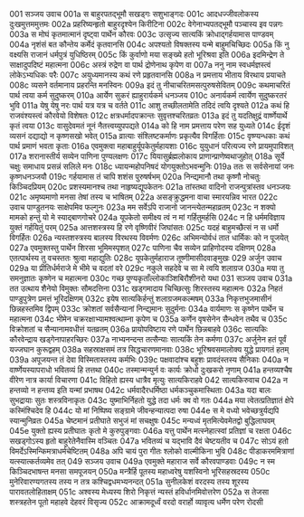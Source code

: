 001	सञ्जय उवाच
001a	स बाहुरपतद्भूमौ सखड्गः सशुभाङ्गदः
001c	आदधज्जीवलोकस्य दुःखमुत्तममुत्तमः
002a	प्रहरिष्यन्हृतो बाहुरदृश्येन किरीटिना
002c	वेगेनाभ्यपतद्भूमौ पञ्चास्य इव पन्नगः
003a	स मोघं कृतमात्मानं दृष्ट्वा पार्थेन कौरवः
003c	उत्सृज्य सात्यकिं क्रोधाद्गर्हयामास पाण्डवम्
004a	नृशंसं बत कौन्तेय कर्मेदं कृतवानसि
004c	अपश्यतो विषक्तस्य यन्मे बाहुमचिच्छिदः
005a	किं नु वक्ष्यसि राजानं धर्मपुत्रं युधिष्ठिरम्
005c	किं कुर्वाणो मया सङ्ख्ये हतो भूरिश्रवा इति
006a	इदमिन्द्रेण ते साक्षादुपदिष्टं महात्मना
006c	अस्त्रं रुद्रेण वा पार्थ द्रोणेनाथ कृपेण वा
007a	ननु नाम स्वधर्मज्ञस्त्वं लोकेऽभ्यधिकः परैः
007c	अयुध्यमानस्य कथं रणे प्रहृतवानसि
008a	न प्रमत्ताय भीताय विरथाय प्रयाचते
008c	व्यसने वर्तमानाय प्रहरन्ति मनस्विनः
009a	इदं तु नीचाचरितमसत्पुरुषसेवितम्
009c	कथमाचरितं पार्थ त्वया कर्म सुदुष्करम्
010a	आर्येण सुकरं ह्याहुरार्यकर्म धनञ्जय
010c	अनार्यकर्म त्वार्येण सुदुष्करतरं भुवि
011a	येषु येषु नरः पार्थ यत्र यत्र च वर्तते
011c	आशु तच्छीलतामेति तदिदं त्वयि दृश्यते
012a	कथं हि राजवंश्यस्त्वं कौरवेयो विशेषतः
012c	क्षत्रधर्मादपक्रान्तः सुवृत्तश्चरितव्रतः
013a	इदं तु यदतिक्षुद्रं वार्ष्णेयार्थे कृतं त्वया
013c	वासुदेवमतं नूनं नैतत्त्वय्युपपद्यते
014a	को हि नाम प्रमत्ताय परेण सह युध्यते
014c	ईदृशं व्यसनं दद्याद्यो न कृष्णसखो भवेत्
015a	व्रात्याः संश्लिष्टकर्माणः प्रकृत्यैव विगर्हिताः
015c	वृष्ण्यन्धकाः कथं पार्थ प्रमाणं भवता कृताः
016a	एवमुक्त्वा महाबाहुर्यूपकेतुर्महायशाः
016c	युयुधानं परित्यज्य रणे प्रायमुपाविशत्
017a	शरानास्तीर्य सव्येन पाणिना पुण्यलक्षणः
017c	यियासुर्ब्रह्मलोकाय प्राणान्प्राणेष्वथाजुहोत्
018a	सूर्ये चक्षुः समाधाय प्रसन्नं सलिले मनः
018c	ध्यायन्महोपनिषदं योगयुक्तोऽभवन्मुनिः
019a	ततः स सर्वसेनायां जनः कृष्णधनञ्जयौ
019c	गर्हयामास तं चापि शशंस पुरुषर्षभम्
020a	निन्द्यमानौ तथा कृष्णौ नोचतुः किञ्चिदप्रियम्
020c	प्रशस्यमानश्च तथा नाहृष्यद्यूपकेतनः
021a	तांस्तथा वादिनो राजन्पुत्रांस्तव धनञ्जयः
021c	अमृष्यमाणो मनसा तेषां तस्य च भाषितम्
022a	असङ्क्रुद्धमना वाचा स्मारयन्निव भारत
022c	उवाच पाण्डुतनयः साक्षेपमिव फल्गुनः
023a	मम सर्वेऽपि राजानो जानन्त्येतन्महाव्रतम्
023c	न शक्यो मामको हन्तुं यो मे स्याद्बाणगोचरे
024a	यूपकेतो समीक्ष्य त्वं न मां गर्हितुमर्हसि
024c	न हि धर्ममविज्ञाय युक्तं गर्हयितुं परम्
025a	आत्तशस्त्रस्य हि रणे वृष्णिवीरं जिघांसतः
025c	यदहं बाहुमच्छैत्सं न स धर्मो विगर्हितः
026a	न्यस्तशस्त्रस्य बालस्य विरथस्य विवर्मणः
026c	अभिमन्योर्वधं तात धार्मिकः को न पूजयेत्
027a	एवमुक्तस्तु पार्थेन शिरसा भूमिमस्पृशत्
027c	पाणिना चैव सव्येन प्राहिणोदस्य दक्षिणम्
028a	एतत्पार्थस्य तु वचस्ततः श्रुत्वा महाद्युतिः
028c	यूपकेतुर्महाराज तूष्णीमासीदवाङ्मुखः
029	अर्जुन उवाच
029a	या प्रीतिर्धर्मराजे मे भीमे च वदतां वरे
029c	नकुले सहदेवे च सा मे त्वयि शलाग्रज
030a	मया तु समनुज्ञातः कृष्णेन च महात्मना
030c	गच्छ पुण्यकृताँल्लोकाञ्शिबिरौशीनरो यथा
031	सञ्जय उवाच
031a	तत उत्थाय शैनेयो विमुक्तः सौमदत्तिना
031c	खड्गमादाय चिच्छित्सुः शिरस्तस्य महात्मनः
032a	निहतं पाण्डुपुत्रेण प्रमत्तं भूरिदक्षिणम्
032c	इयेष सात्यकिर्हन्तुं शलाग्रजमकल्मषम्
033a	निकृत्तभुजमासीनं छिन्नहस्तमिव द्विपम्
033c	क्रोशतां सर्वसैन्यानां निन्द्यमानः सुदुर्मनाः
034a	वार्यमाणः स कृष्णेन पार्थेन च महात्मना
034c	भीमेन चक्ररक्षाभ्यामश्वत्थाम्ना कृपेण च
035a	कर्णेन वृषसेनेन सैन्धवेन तथैव च
035c	विक्रोशतां च सैन्यानामवधीत्तं यतव्रतम्
036a	प्रायोपविष्टाय रणे पार्थेन छिन्नबाहवे
036c	सात्यकिः कौरवेन्द्राय खड्गेनापाहरच्छिरः
037a	नाभ्यनन्दन्त तत्सैन्याः सात्यकिं तेन कर्मणा
037c	अर्जुनेन हतं पूर्वं यज्जघान कुरूद्वहम्
038a	सहस्राक्षसमं तत्र सिद्धचारणमानवाः
038c	भूरिश्रवसमालोक्य युद्धे प्रायगतं हतम्
039a	अपूजयन्त तं देवा विस्मितास्तस्य कर्मभिः
039c	पक्षवादांश्च बहुशः प्रावदंस्तस्य सैनिकाः
040a	न वार्ष्णेयस्यापराधो भवितव्यं हि तत्तथा
040c	तस्मान्मन्युर्न वः कार्यः क्रोधो दुःखकरो नृणाम्
041a	हन्तव्यश्चैष वीरेण नात्र कार्या विचारणा
041c	विहितो ह्यस्य धात्रैव मृत्युः सात्यकिराहवे
042	सात्यकिरुवाच
042a	न हन्तव्यो न हन्तव्य इति यन्मां प्रभाषथ
042c	धर्मवादैरधर्मिष्ठा धर्मकञ्चुकमास्थिताः
043a	यदा बालः सुभद्रायाः सुतः शस्त्रविनाकृतः
043c	युष्माभिर्निहतो युद्धे तदा धर्मः क्व वो गतः
044a	मया त्वेतत्प्रतिज्ञातं क्षेपे कस्मिंश्चिदेव हि
044c	यो मां निष्पिष्य सङ्ग्रामे जीवन्हन्यात्पदा रुषा
044e	स मे वध्यो भवेच्छत्रुर्यद्यपि स्यान्मुनिव्रतः
045a	चेष्टमानं प्रतीघाते सभुजं मां सचक्षुषः
045c	मन्यध्वं मृतमित्येवमेतद्वो बुद्धिलाघवम्
045e	युक्तो ह्यस्य प्रतीघातः कृतो मे कुरुपुङ्गवाः
046a	यत्तु पार्थेन मत्स्नेहात्स्वां प्रतिज्ञां च रक्षता
046c	सखड्गोऽस्य हृतो बाहुरेतेनैवास्मि वञ्चितः
047a	भवितव्यं च यद्भावि दैवं चेष्टयतीव च
047c	सोऽयं हतो विमर्देऽस्मिन्किमत्राधर्मचेष्टितम्
048a	अपि चायं पुरा गीतः श्लोको वाल्मीकिना भुवि
048c	पीडाकरममित्राणां यत्स्यात्कर्तव्यमेव तत्
049	सञ्जय उवाच
049a	एवमुक्ते महाराज सर्वे कौरवपाण्डवाः
049c	न स्म किञ्चिदभाषन्त मनसा समपूजयन्
050a	मन्त्रैर्हि पूतस्य महाध्वरेषु यशस्विनो भूरिसहस्रदस्य
050c	मुनेरिवारण्यगतस्य तस्य न तत्र कश्चिद्वधमभ्यनन्दत्
051a	सुनीलकेशं वरदस्य तस्य शूरस्य पारावतलोहिताक्षम्
051c	अश्वस्य मेध्यस्य शिरो निकृत्तं न्यस्तं हविर्धानमिवोत्तरेण
052a	स तेजसा शस्त्रहतेन पूतो महाहवे देहवरं विसृज्य
052c	आक्रामदूर्ध्वं वरदो वरार्हो व्यावृत्य धर्मेण परेण रोदसी

